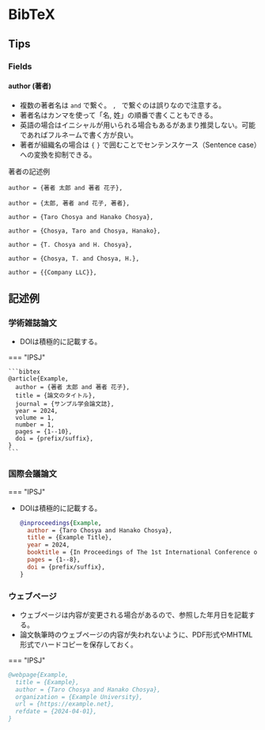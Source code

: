 # BibTeX

## Tips

### Fields

#### author (著者)

- 複数の著者名は `and` で繋ぐ。 `, ` で繋ぐのは誤りなので注意する。
- 著者名はカンマを使って「名, 姓」の順番で書くこともできる。
- 英語の場合はイニシャルが用いられる場合もあるがあまり推奨しない。可能であればフルネームで書く方が良い。
- 著者が組織名の場合は `{` `}` で囲むことでセンテンスケース（Sentence case）への変換を抑制できる。

著者の記述例

```
author = {著者 太郎 and 著者 花子},
```

```
author = {太郎, 著者 and 花子, 著者},
```

```
author = {Taro Chosya and Hanako Chosya},
```

```
author = {Chosya, Taro and Chosya, Hanako},
```

```
author = {T. Chosya and H. Chosya},
```

```
author = {Chosya, T. and Chosya, H.},
```

```
author = {{Company LLC}},
```



## 記述例

### 学術雑誌論文

- DOIは積極的に記載する。

=== "IPSJ"

    ```bibtex
    @article{Example,
      author = {著者 太郎 and 著者 花子},
      title = {論文のタイトル},
      journal = {サンプル学会論文誌},
      year = 2024,
      volume = 1,
      number = 1,
      pages = {1--10},
	  doi =	{prefix/suffix},
    }
    ```

### 国際会議論文

=== "IPSJ"

- DOIは積極的に記載する。

    ```bibtex
    @inproceedings{Example,
      author = {Taro Chosya and Hanako Chosya},
      title = {Example Title},
      year = 2024,
      booktitle = {In Proceedings of The 1st International Conference on Example},
      pages = {1--8},
	  doi =	{prefix/suffix},
    }
    ```

### ウェブページ

- ウェブページは内容が変更される場合があるので、参照した年月日を記載する。
- 論文執筆時のウェブページの内容が失われないように、PDF形式やMHTML形式でハードコピーを保存しておく。

=== "IPSJ"

   ```bibtex
   @webpage{Example,
     title = {Example},
     author = {Taro Chosya and Hanako Chosya},
     organization = {Example University},
     url = {https://example.net},
     refdate = {2024-04-01},
   }
   ```


